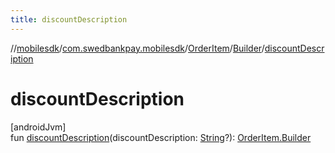 ```yaml
---
title: discountDescription
---
```

//[mobilesdk](../../../../index.html)/[com.swedbankpay.mobilesdk](../../index.html)/[OrderItem](../index.html)/[Builder](index.html)/[discountDescription](discount-description.html)



# discountDescription



[androidJvm]\
fun [discountDescription](discount-description.html)(discountDescription: [String](https://kotlinlang.org/api/latest/jvm/stdlib/kotlin/-string/index.html)?): [OrderItem.Builder](index.html)




